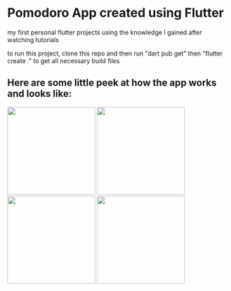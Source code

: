 # Pomodoro App created using Flutter

my first personal flutter projects using the knowledge I gained after watching tutorials

to run this project, clone this repo and then run "dart pub get" then "flutter create ." to get all necessary build files

## Here are some little peek at how the app works and looks like:

<p float="left">
  <img src="https://github.com/RikiSanjayaa/Pomodoro-Flutter-App/assets/112311708/4b99044a-8c45-4cfd-96ec-ec082257c986" width="200" />
  <img src="https://github.com/RikiSanjayaa/Pomodoro-Flutter-App/assets/112311708/deece1d5-1416-483b-8789-33e759e1ca40" width="200" /> 
  <img src="https://github.com/RikiSanjayaa/Pomodoro-Flutter-App/assets/112311708/c7d6cdef-c259-44aa-ba16-04fb34cfb1ce" width="200" />
  <img src="https://github.com/RikiSanjayaa/Pomodoro-Flutter-App/assets/112311708/9fa7e370-1120-4c35-98ca-ea90c0b4d17c" width="200" />
</p>
